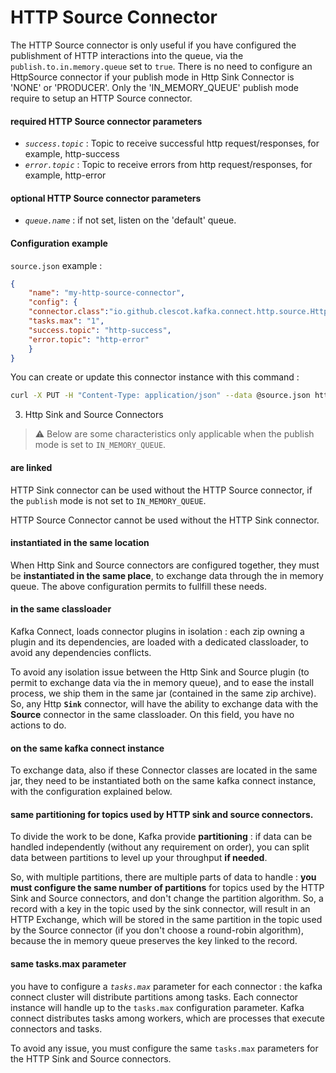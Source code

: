 # HTTP Source Connector

The HTTP Source connector is only useful if you have configured the publishment of HTTP interactions into the queue,
via the `publish.to.in.memory.queue` set to `true`.
There is no need to configure an HttpSource connector if your publish mode in Http Sink Connector is 'NONE' or 'PRODUCER'.
Only the 'IN_MEMORY_QUEUE' publish mode require to setup an HTTP Source connector.

#### required HTTP Source connector parameters

- *`success.topic`* : Topic to receive successful http request/responses, for example, http-success
- *`error.topic`* : Topic to receive errors from http request/responses, for example, http-error

#### optional HTTP Source connector parameters

- *`queue.name`* : if not set, listen on the 'default' queue.

#### Configuration example


`source.json` example :
```json 
{
    "name": "my-http-source-connector",
    "config": {
    "connector.class":"io.github.clescot.kafka.connect.http.source.HttpSourceConnector",
    "tasks.max": "1",
    "success.topic": "http-success",
    "error.topic": "http-error"
    }
}
```

You can create or update this connector instance with this command :

```bash
curl -X PUT -H "Content-Type: application/json" --data @source.json http://my-kafka-connect-cluster:8083/connectors/my-http-source-connector/config
```

3. Http Sink and Source Connectors

> :warning: Below are some characteristics only applicable when the publish mode is set to `IN_MEMORY_QUEUE`.

#### are linked

HTTP Sink connector can be used without the HTTP Source connector, if the `publish` mode is not set to `IN_MEMORY_QUEUE`.

HTTP Source Connector cannot be used without the HTTP Sink connector.

#### instantiated in the same location

When Http Sink and Source connectors are configured together, they must be **instantiated in the same place**, to exchange data through the in memory queue.
The above configuration permits to fullfill these needs.

#### in the same classloader

Kafka Connect, loads connector plugins in isolation : each zip owning a plugin and its dependencies,
are loaded with a dedicated classloader, to avoid any dependencies conflicts.

To avoid any isolation issue between the Http Sink and Source plugin (to permit to exchange data via the in memory queue),
and to ease the install process, we ship them in the same jar (contained in the same zip archive).
So, any Http **`Sink`** connector, will have the ability to exchange data with the **Source** connector in the same classloader.
On this field, you have no actions to do.

#### on the same kafka connect instance

To exchange data, also if these Connector classes are located in the same jar, they need to be instantiated both on the same kafka connect instance,
with the configuration explained below.

#### same partitioning for topics used by HTTP sink and source connectors.

To divide the work to be done, Kafka provide **partitioning** :
if data can be handled independently (without any requirement on order), you can split data between partitions to level up your throughput **if needed**.

So, with multiple partitions, there are multiple parts of data to handle : **you must configure the same number of partitions** for topics used by the HTTP Sink and Source connectors,
and don't change the partition algorithm.
So, a record with a key in the topic used by the sink connector, will result in an HTTP Exchange,
which will be stored in the same partition in the topic used by the Source connector (if you don't choose a round-robin algorithm),
because the in memory queue preserves the key linked to the record.


#### same tasks.max parameter

you have to configure a *`tasks.max`* parameter for each connector : the kafka connect cluster will distribute partitions among tasks.
Each connector instance will handle up to the `tasks.max` configuration parameter.
Kafka connect distributes tasks among workers, which are processes that execute connectors and tasks.

To avoid any issue, you must configure the same `tasks.max` parameters for the HTTP Sink and Source connectors.
